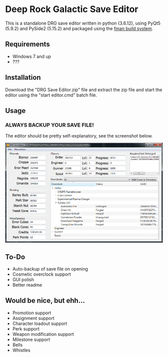 # Deep Rock Galactic Save Editor
This is a standalone DRG save editor written in python (3.6.12), using PyQt5 (5.9.2) and PySide2 (5.15.2) and packaged using the [fman build system](https://build-system.fman.io). 

## Requirements
- Windows 7 and up
- ???

## Installation
Download the "DRG Save Editor.zip" file and extract the zip file and start the editor using the "start editor.cmd" batch file. 

## Usage

### ALWAYS BACKUP YOUR SAVE FILE!
The editor should be pretty self-explanatory, see the screenshot below.

![main_screen](sshot.png)

## To-Do
- Auto-backup of save file on opening
- Cosmetic overclock support
- GUI polish
- Better readme

## Would be nice, but ehh...
- Promotion support
- Assignment support
- Character loadout support
- Perk support
- Weapon modification support
- Milestone support
- Bells
- Whistles